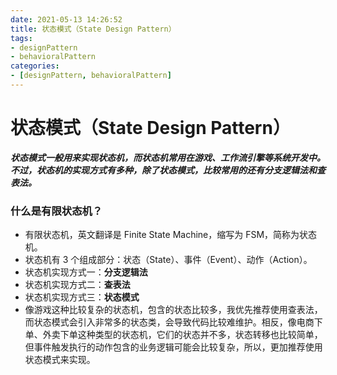 ```yaml
---
date: 2021-05-13 14:26:52
title: 状态模式（State Design Pattern）
tags:
- designPattern
- behavioralPattern
categories:
- [designPattern, behavioralPattern]
---
```


# 状态模式（State Design Pattern）

***状态模式一般用来实现状态机，而状态机常用在游戏、工作流引擎等系统开发中。不过，状态机的实现方式有多种，除了状态模式，比较常用的还有分支逻辑法和查表法。***

### 什么是有限状态机？

- 有限状态机，英文翻译是 Finite State Machine，缩写为 FSM，简称为状态机。
- 状态机有 3 个组成部分：状态（State）、事件（Event）、动作（Action）。
- 状态机实现方式一：**分支逻辑法**
- 状态机实现方式二：**查表法**
- 状态机实现方式三：**状态模式**
- 像游戏这种比较复杂的状态机，包含的状态比较多，我优先推荐使用查表法，而状态模式会引入非常多的状态类，会导致代码比较难维护。相反，像电商下单、外卖下单这种类型的状态机，它们的状态并不多，状态转移也比较简单，但事件触发执行的动作包含的业务逻辑可能会比较复杂，所以，更加推荐使用状态模式来实现。